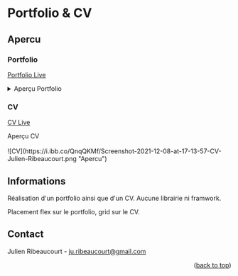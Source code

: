 # <div id="top"></div>

# Portfolio & CV

## Apercu

### Portfolio

<a href="https://julien-ribeaucourt.fr/" target="_blank">Portfolio Live</a>

<details>
<summary>Aperçu Portfolio</summary>
<br>
![Portfolio](https://i.ibb.co/17gFrBW/Screenshot-2021-12-08-at-17-13-33-Portfolio-Julien-Ribeaucourt.png "Apercu")
</details>

### CV

<a href="https://julien-ribeaucourt.fr/cv.html" target="_blank">CV Live</a>

<summary>Aperçu CV</summary>
<br>
![CV](https://i.ibb.co/QnqQKMf/Screenshot-2021-12-08-at-17-13-57-CV-Julien-Ribeaucourt.png "Apercu")
</details>

## Informations

Réalisation d'un portfolio ainsi que d'un CV.
Aucune librairie ni framwork.

Placement flex sur le portfolio, grid sur le CV.

## Contact

Julien Ribeaucourt - ju.ribeaucourt@gmail.com

<p align="right">(<a href="#top">back to top</a>)</p>



